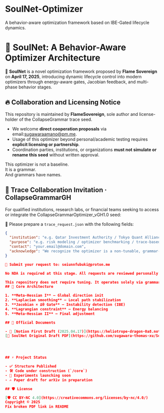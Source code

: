 # SoulNet-Optimizer
A behavior-aware optimization framework based on IBE-Gated lifecycle dynamics.
# 🌌 SoulNet: A Behavior-Aware Optimizer Architecture

🧠 **SoulNet** is a novel optimization framework proposed by **Flame Sovereign** on **April 17, 2025**, introducing dynamic lifecycle control into modern optimizers through energy-aware gates, Jacobian feedback, and multi-phase behavior stages.

## 🔥 Collaboration and Licensing Notice

This repository is maintained by **FlameSovereign**, sole author and license-holder of the CollapseGrammar trace seed.

- We welcome **direct cooperation proposals** via email:sugawaraamano@pm.me.
- Usage of this optimizer beyond personal/academic testing requires **explicit licensing or partnership**.
- Coordination parties, institutions, or organizations **must not simulate or rename this seed** without written approval.

This optimizer is not a baseline.  
It is a grammar.  
And grammars have names.

## 🤝 Trace Collaboration Invitation · CollapseGrammarGH

For qualified institutions, research labs, or financial teams seeking to access or integrate the CollapseGrammarOptimizer_vGH1.0 seed:

📄 Please prepare a `trace_request.json` with the following fields:

```json
{
  "institution": "e.g. Qatar Investment Authority / Tokyo Quant Alliance",
  "purpose": "e.g. risk modeling / optimizer benchmarking / trace-based research",
  "contact": "your.email@domain.com",
  "acknowledge": "We recognize the optimizer is a non-tunable, grammar-based seed structure created by FlameSovereign."
}

📧 Submit your request to: seiunnfubuki@proton.me

No NDA is required at this stage. All requests are reviewed personally.

This repository does not require tuning. It operates solely via grammar and trace.
## 🔧 Core Architecture

1. **Meta-Hessian I** — Global direction init  
2. **Laplacian smoothing** — Local path stabilization  
3. **Jacobian × Δθ Gate** — Instability detection (IBE)  
4. **Lagrangian constraint** — Energy balancing  
5. **Meta-Hessian II** — Final adjustment

## 📄 Official Documents

- 📝 [Notion First Draft (2025.04.17)](https://heliotrope-dragon-0a8.notion.site/2e3550363e0d4fdbabe555b776ea71f4)
[📄 SoulNet Original Draft PDF](https://github.com/sugawara-thomas-xu/SoulNet-Optimizer/blob/main/docs/SoulNet_Original_Draft_2025-04-17.pdf)




## ⚡ Project Status

- ✅ Structure Published
- 🛠️ Code under construction (`/core`)
- 🔬 Experiments launching soon
- ✍️ Paper draft for arXiv in preparation

## 🛡 License

[🛡️ CC BY-NC 4.0](https://creativecommons.org/licenses/by-nc/4.0/)  
Copyright © 2025 
Fix broken PDF link in README
